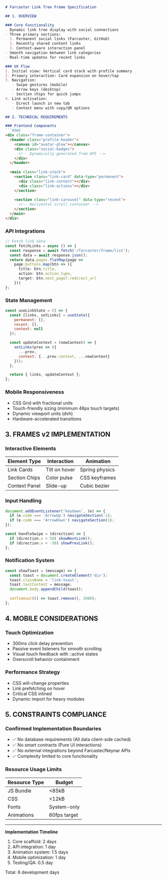 ```markdown
# Farcaster Link Tree Frame Specification

## 1. OVERVIEW

### Core Functionality
- Dynamic link tree display with social connections
- Three primary sections:
  1. Permanent social links (Farcaster, GitHub)
  2. Recently shared content links
  3. Context-aware interaction panel
- Smooth navigation between link categories
- Real-time updates for recent links

### UX Flow
1. Initial view: Vertical card stack with profile summary
2. Primary interaction: Card expansion on hover/tap
3. Navigation: 
   - Swipe gestures (mobile)
   - Arrow keys (desktop)
   - Section chips for quick jumps
4. Link activation: 
   - Direct launch in new tab
   - Context menu with copy/QR options

## 2. TECHNICAL REQUIREMENTS

### Frontend Components
```html
<div class="frame-container">
  <header class="profile-header">
    <canvas id="avatar-glow"></canvas>
    <div class="social-badges">
      <!-- Dynamically generated from API -->
    </div>
  </header>
  
  <main class="link-stack">
    <section class="link-card" data-type="permanent">
      <div class="link-content"></div>
      <div class="link-actions"></div>
    </section>
    
    <section class="link-carousel" data-type="recent">
      <!-- Horizontal scroll container -->
    </section>
  </main>
</div>
```

### API Integrations
```typescript
// Fetch link data
const fetchLinks = async () => {
  const response = await fetch('/farcaster/frame/list');
  const data = await response.json();
  return data.pages.flatMap(page => 
    page.buttons.map(btn => ({
      title: btn.title,
      action: btn.action_type,
      target: btn.next_page?.redirect_url
    }))
};
```

### State Management
```javascript
const useLinkState = () => {
  const [links, setLinks] = useState({
    permanent: [],
    recent: [],
    context: null
  });

  const updateContext = (newContext) => {
    setLinks(prev => ({
      ...prev,
      context: {...prev.context, ...newContext}
    }));
  };

  return { links, updateContext };
};
```

### Mobile Responsiveness
- CSS Grid with fractional units
- Touch-friendly sizing (minimum 48px touch targets)
- Dynamic viewport units (dvh)
- Hardware-accelerated transitions

## 3. FRAMES v2 IMPLEMENTATION

### Interactive Elements
| Element Type | Interaction | Animation |
|--------------|-------------|-----------|
| Link Cards   | Tilt on hover | Spring physics |
| Section Chips | Color pulse | CSS keyframes |
| Context Panel | Slide-up | Cubic bezier |

### Input Handling
```javascript
document.addEventListener('keydown', (e) => {
  if (e.code === 'ArrowUp') navigateSection(-1);
  if (e.code === 'ArrowDown') navigateSection(1);
});

const handleSwipe = (direction) => {
  if (direction.x > 50) showNextLink();
  if (direction.x < -50) showPrevLink();
};
```

### Notification System
```typescript
const showToast = (message) => {
  const toast = document.createElement('div');
  toast.className = 'link-toast';
  toast.textContent = message;
  document.body.appendChild(toast);
  
  setTimeout(() => toast.remove(), 2000);
};
```

## 4. MOBILE CONSIDERATIONS

### Touch Optimization
- 300ms click delay prevention
- Passive event listeners for smooth scrolling
- Visual touch feedback with ::active states
- Overscroll behavior containment

### Performance Strategy
- CSS will-change properties
- Link prefetching on hover
- Critical CSS inlined
- Dynamic import for heavy modules

## 5. CONSTRAINTS COMPLIANCE

### Confirmed Implementation Boundaries
- ✅ No database requirements (All data client-side cached)
- ✅ No smart contracts (Pure UI interactions)
- ✅ No external integrations beyond Farcaster/Neynar APIs
- ✅ Complexity limited to core functionality

### Resource Usage Limits
| Resource Type | Budget |
|---------------|--------|
| JS Bundle      | <85kB  |
| CSS            | <12kB  |
| Fonts          | System-only |
| Animations     | 60fps target |

---

**Implementation Timeline**
1. Core scaffold: 2 days
2. API integration: 1 day
3. Animation system: 1.5 days
4. Mobile optimization: 1 day
5. Testing/QA: 0.5 day

Total: 6 development days
```